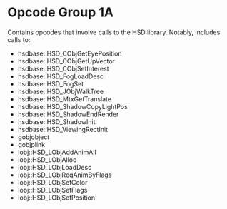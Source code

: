 # Opcode Group 1A

Contains opcodes that involve calls to the HSD library. Notably, includes calls to:

- hsdbase::HSD_CObjGetEyePosition
- hsdbase::HSD_CObjGetUpVector
- hsdbase::HSD_CObjSetInterest
- hsdbase::HSD_FogLoadDesc
- hsdbase::HSD_FogSet
- hsdbase::HSD_JObjWalkTree
- hsdbase::HSD_MtxGetTranslate
- hsdbase::HSD_ShadowCopyLightPos
- hsdbase::HSD_ShadowEndRender
- hsdbase::HSD_ShadowInit
- hsdbase::HSD_ViewingRectInit
- gobjobject
- gobjplink
- lobj::HSD_LObjAddAnimAll
- lobj::HSD_LObjAlloc
- lobj::HSD_LObjLoadDesc
- lobj::HSD_LObjReqAnimByFlags
- lobj::HSD_LObjSetColor
- lobj::HSD_LObjSetFlags
- lobj::HSD_LObjSetPosition
